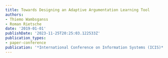 ```yaml
---
title: Towards Designing an Adaptive Argumentation Learning Tool
authors:
- Thiemo Wambsganss
- Roman Rietsche
date: '2019-01-01'
publishDate: '2023-11-25T20:25:03.122533Z'
publication_types:
- paper-conference
publication: '*International Conference on Information Systems (ICIS)*'
---
```

